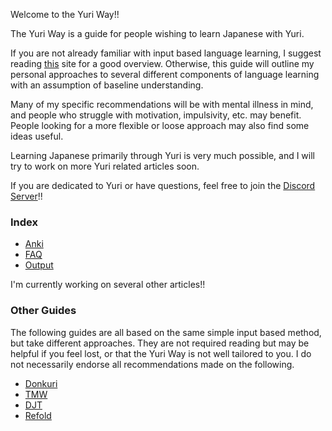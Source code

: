 Welcome to the Yuri Way!!

The Yuri Way is a guide for people wishing to learn Japanese with Yuri.

If you are not already familiar with input based language learning, I suggest reading [this](https://donkuri.github.io/learn-japanese/) site for a good overview. Otherwise, this guide will outline my personal approaches to several different components of language learning with an assumption of baseline understanding. 

Many of my specific recommendations will be with mental illness in mind, and people who struggle with motivation, impulsivity, etc. may benefit. People looking for a more flexible or loose approach may also find some ideas useful.

Learning Japanese primarily through Yuri is very much possible, and I will try to work on more Yuri related articles soon.

If you are dedicated to Yuri or have questions, feel free to join the [Discord Server](https://discord.gg/WPkKJMBrGq)!!

### Index

- [Anki](Anki.md)
- [FAQ](FAQ.md)
- [Output](Output.md)

I'm currently working on several other articles!!

### Other Guides

The following guides are all based on the same simple input based method, but take different approaches. They are not required reading but may be helpful if you feel lost, or that the Yuri Way is not well tailored to you. I do not necessarily endorse all recommendations made on the following.

- [Donkuri](https://donkuri.github.io/learn-japanese/)
- [TMW](https://learnjapanese.moe/)
- [DJT](https://djtguide.github.io/learn/learnmain.html)
- [Refold](https://refold.la/simplified/)
